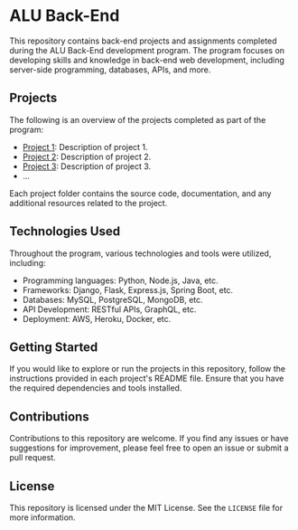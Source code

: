 # ALU Back-End

This repository contains back-end projects and assignments completed during the ALU Back-End development program. The program focuses on developing skills and knowledge in back-end web development, including server-side programming, databases, APIs, and more.

## Projects

The following is an overview of the projects completed as part of the program:

- [Project 1](link-to-project-1): Description of project 1.
- [Project 2](link-to-project-2): Description of project 2.
- [Project 3](link-to-project-3): Description of project 3.
- ...

Each project folder contains the source code, documentation, and any additional resources related to the project.

## Technologies Used

Throughout the program, various technologies and tools were utilized, including:

- Programming languages: Python, Node.js, Java, etc.
- Frameworks: Django, Flask, Express.js, Spring Boot, etc.
- Databases: MySQL, PostgreSQL, MongoDB, etc.
- API Development: RESTful APIs, GraphQL, etc.
- Deployment: AWS, Heroku, Docker, etc.

## Getting Started

If you would like to explore or run the projects in this repository, follow the instructions provided in each project's README file. Ensure that you have the required dependencies and tools installed.

## Contributions

Contributions to this repository are welcome. If you find any issues or have suggestions for improvement, please feel free to open an issue or submit a pull request.

## License

This repository is licensed under the MIT License. See the `LICENSE` file for more information.
